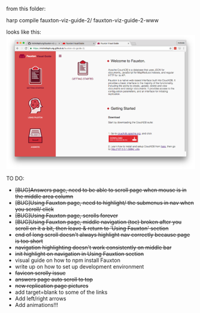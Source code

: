 from this folder: 

  harp compile fauxton-viz-guide-2/ fauxton-viz-guide-2-www

looks like this:
![Screenshot](https://github.com/michellephung/fauxton-viz-guide-2/blob/master/Screen%20Shot%202016-09-13%20at%2012.48.36%20AM.png)



TO DO:

  - ~~[BUG]Answers page, need to be able to scroll page when mouse is in the middle area column~~
  - ~~[BUG]Using Fauxton page, need to highlight/ the submenus in nav when you scroll/ click~~
  - ~~[BUG]Using Fauxton page, scrolls forever~~
  - ~~[BUG]Using Fauxton page, middle navigation (toc) broken after you scroll on it a bit, then leave & return to 'Using Fauxton' section~~
  - ~~end of long scroll doesn't always highlight nav correctly because page is too short~~
  - ~~navigation highlighting doesn't work consistently on middle bar~~
  - ~~init highlight on navigation in Using Fauxtion section~~
  - visual guide on how to npm install Fauxton
  - write up on how to set up development environment
  - ~~favicon scrolly issue~~
  - ~~answers page auto scroll to top~~
  - ~~new replication page pictures~~
  - add target=blank to some of the links
  - Add left/right arrows
  - Add animations!!!
